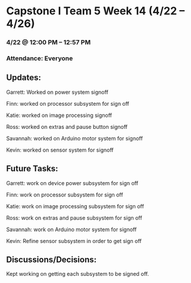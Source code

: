 # Capstone I Team 5 Week 14 (4/22 – 4/26)

### 4/22 @ 12:00 PM – 12:57 PM

### Attendance: Everyone 

## Updates:

Garrett: Worked on power system signoff

Finn: worked on processor subsystem for sign off

Katie: worked on image processing signoff

Ross: worked on extras and pause button signoff

Savannah: worked on Arduino motor system for signoff

Kevin: worked on sensor system for signoff

## Future Tasks:

Garrett: work on device power subsystem for sign off

Finn: work on processor subsystem for sign off

Katie: work on image processing subsystem for sign off

Ross: work on extras and pause subsystem for sign off

Savannah: work on Arduino motor system for signoff

Kevin: Refine sensor subsystem in order to get sign off


## Discussions/Decisions: 

Kept working on getting each subsystem to be signed off.
